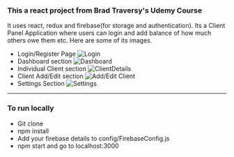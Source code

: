 ### This a react project from Brad Traversy's Udemy Course

It uses react, redux and firebase(for storage and authentication). Its a Client Panel Application where users can login and add balance of how much others owe them etc. Here are some of its images. 

* Login/Register Page ![Login](https://user-images.githubusercontent.com/18495886/45992092-efa32600-c055-11e8-9fea-fa1bbcce3e23.png)
* Dashboard section ![Dashboard](https://user-images.githubusercontent.com/18495886/45992134-21b48800-c056-11e8-9fc3-11fe79208c47.png)
* Individual Client section ![ClientDetails](https://user-images.githubusercontent.com/18495886/45992143-2aa55980-c056-11e8-9b69-2913557452c5.png)
* Client Add/Edit section ![Add/Edit Client](https://user-images.githubusercontent.com/18495886/45992146-2c6f1d00-c056-11e8-9cf5-7384190f391f.png)
* Settings Section ![Settings](https://user-images.githubusercontent.com/18495886/45992148-2da04a00-c056-11e8-9fa9-1f68277ad45f.png)

---

### To run locally
* Git clone
* npm install
* Add your firebase details to config/FirebaseConfig.js
* npm start and go to localhost:3000
